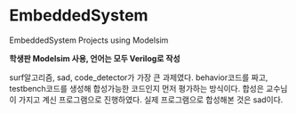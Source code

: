 # EmbeddedSystem
EmbeddedSystem Projects using Modelsim

**학생판 Modelsim 사용, 언어는 모두 Verilog로 작성**

surf알고리즘, sad, code_detector가 가장 큰 과제였다.
behavior코드를 짜고, testbench코드를 생성해 합성가능한 코드인지 먼저 평가하는 방식이다.
합성은 교수님이 가지고 계신 프로그램으로 진행하였다.
실제 프로그램으로 합성해본 것은 sad이다.
